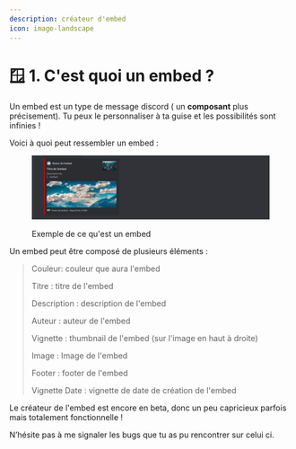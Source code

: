 ```yaml
---
description: créateur d'embed
icon: image-landscape
---
```


# 🪟 1. C'est quoi un embed ?

Un embed est un type de message discord ( un **composant** plus précisement). Tu peux le personnaliser à ta guise et les possibilités sont infinies !

Voici à quoi peut ressembler un embed :

<figure><img src="../../.gitbook/assets/embed-exemple.png" alt=""><figcaption><p>Exemple de ce qu'est un embed</p></figcaption></figure>

Un embed peut être composé de plusieurs éléments :

> Couleur: couleur que aura l'embed
>
> Titre : titre de l'embed
>
> Description : description de l'embed
>
> Auteur : auteur de l'embed
>
> Vignette : thumbnail de l'embed (sur l'image en haut à droite)
>
> Image : Image de l'embed
>
> Footer : footer de l'embed
>
> Vignette Date : vignette de date de création de l'embed

Le créateur de l'embed est encore en beta, donc un peu capricieux parfois mais totalement fonctionnelle !

N’hésite pas à me signaler les bugs que tu as pu rencontrer sur celui ci.

